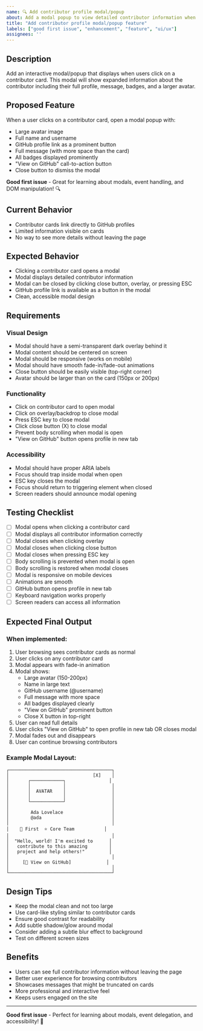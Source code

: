 ```yaml
---
name: 🔍 Add contributor profile modal/popup
about: Add a modal popup to view detailed contributor information when clicking on a card
title: "Add contributor profile modal/popup feature"
labels: ["good first issue", "enhancement", "feature", "ui/ux"]
assignees: ''
---
```


## Description
Add an interactive modal/popup that displays when users click on a contributor card. This modal will show expanded information about the contributor including their full profile, message, badges, and a larger avatar.

## Proposed Feature
When a user clicks on a contributor card, open a modal popup with:
- Large avatar image
- Full name and username
- GitHub profile link as a prominent button
- Full message (with more space than the card)
- All badges displayed prominently
- "View on GitHub" call-to-action button
- Close button to dismiss the modal

**Good first issue** - Great for learning about modals, event handling, and DOM manipulation! 🔍

## Current Behavior
- Contributor cards link directly to GitHub profiles
- Limited information visible on cards
- No way to see more details without leaving the page

## Expected Behavior
- Clicking a contributor card opens a modal
- Modal displays detailed contributor information
- Modal can be closed by clicking close button, overlay, or pressing ESC
- GitHub profile link is available as a button in the modal
- Clean, accessible modal design

## Requirements

### Visual Design
- Modal should have a semi-transparent dark overlay behind it
- Modal content should be centered on screen
- Modal should be responsive (works on mobile)
- Modal should have smooth fade-in/fade-out animations
- Close button should be easily visible (top-right corner)
- Avatar should be larger than on the card (150px or 200px)

### Functionality
- Click on contributor card to open modal
- Click on overlay/backdrop to close modal
- Press ESC key to close modal
- Click close button (X) to close modal
- Prevent body scrolling when modal is open
- "View on GitHub" button opens profile in new tab

### Accessibility
- Modal should have proper ARIA labels
- Focus should trap inside modal when open
- ESC key closes the modal
- Focus should return to triggering element when closed
- Screen readers should announce modal opening

## Testing Checklist
- [ ] Modal opens when clicking a contributor card
- [ ] Modal displays all contributor information correctly
- [ ] Modal closes when clicking overlay
- [ ] Modal closes when clicking close button
- [ ] Modal closes when pressing ESC key
- [ ] Body scrolling is prevented when modal is open
- [ ] Body scrolling is restored when modal closes
- [ ] Modal is responsive on mobile devices
- [ ] Animations are smooth
- [ ] GitHub button opens profile in new tab
- [ ] Keyboard navigation works properly
- [ ] Screen readers can access all information

## Expected Final Output

### When implemented:
1. User browsing sees contributor cards as normal
2. User clicks on any contributor card
3. Modal appears with fade-in animation
4. Modal shows:
   - Large avatar (150-200px)
   - Name in large text
   - GitHub username (@username)
   - Full message with more space
   - All badges displayed clearly
   - "View on GitHub" prominent button
   - Close X button in top-right
5. User can read full details
6. User clicks "View on GitHub" to open profile in new tab OR closes modal
7. Modal fades out and disappears
8. User can continue browsing contributors

### Example Modal Layout:
```
┌──────────────────────────────────────┐
│                               [X]    │
│       ┌────────────┐                │
│       │            │                 │
│       │  AVATAR    │                 │
│       │            │                 │
│       └────────────┘                 │
│                                      │
│        Ada Lovelace                  │
│        @ada                          │
│                                      │
│    🥇 First  ⭐ Core Team           │
│                                      │
│  "Hello, world! I'm excited to      │
│   contribute to this amazing        │
│   project and help others!"         │
│                                      │
│     [🔗 View on GitHub]             │
│                                      │
└──────────────────────────────────────┘
```

## Design Tips
- Keep the modal clean and not too large
- Use card-like styling similar to contributor cards
- Ensure good contrast for readability
- Add subtle shadow/glow around modal
- Consider adding a subtle blur effect to background
- Test on different screen sizes

## Benefits
- Users can see full contributor information without leaving the page
- Better user experience for browsing contributors
- Showcases messages that might be truncated on cards
- More professional and interactive feel
- Keeps users engaged on the site

---
**Good first issue** - Perfect for learning about modals, event delegation, and accessibility! 🎯
